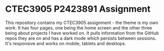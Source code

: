 # CTEC3905 P2423891 Assignment

This repository contains my CTEC3905 assignment - the theme is my own work. It has four pages, one being the home screen and the other three being about projects I have worked on. It pulls information from the GitHub repos they are on and has a dark mode which persists between sessions. It's responsive and works on mobile, tablets and desktops.
